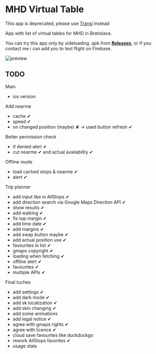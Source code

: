 # MHD Virtual Table
 
This app is deprecated, please use [Transi](https://github.com/magicsk/Transi) instead

App with list of virtual tables for MHD in Bratislava.

You can try this app only by sideloading .apk from **[Releases](https://github.com/magicsk/mhd_virtual_table/releases)**, or if you contact me i can add you to test flight on Firebase.

![preview](https://files.magicsk.eu/file/app.gif?time=1600788599070)

## TODO

Main

- ios version

Add nearme

- cache ✔
- speed ✔
- on changed position (maybe) ✘ -> used button refresh ✔

Better permission check

- if denied alert ✔
- cut nearme ✔ and actual availability ✔

Offline mode

- load cached stops & nearme ✔
- alert ✔

Trip planner

- add input like in AllStops ✔
- add direction search via Google Maps Direction API ✔
- show results ✔
- add walking ✔
- fix top margin ✔
- add time date ✔
- add margins ✔
- add swap button maybe ✔
- add actual position use ✔
- favourites in list ✔
- gmaps copyright ✔
- loading when fetching ✔
- offline alert ✔
- favourites ✔
- multiple APIs ✔

Final tuches

- add settings ✔
- add dark mode ✔
- add sk locatization ✔
- add skin changing ✔
- add some animations
- add legal notice ✔
- agree with gmaps rights ✔
- agree with licence ✔
- cloud save favourites like duckduckgo
- rework AllStops favorites ✔
- usage stats
